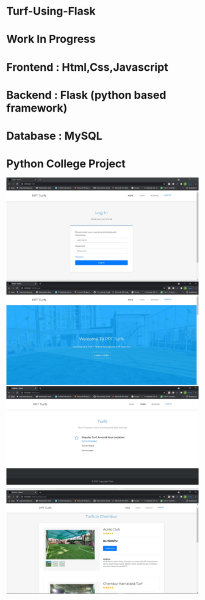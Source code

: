 # Turf-Using-Flask
# Work In Progress
# Frontend : Html,Css,Javascript
# Backend : Flask (python based framework)
# Database : MySQL
# Python College Project
![MY HEADER](https://github.com/dcostat04/Turf-Using-Flask/blob/main/static/Capture.JPG)
![MY HEADER](https://github.com/dcostat04/Turf-Using-Flask/blob/main/static/Capture1.JPG)
![MY HEADER](https://github.com/dcostat04/Turf-Using-Flask/blob/main/static/Capture2.JPG)
![MY HEADER](https://github.com/dcostat04/Turf-Using-Flask/blob/main/static/Capture3.JPG)

